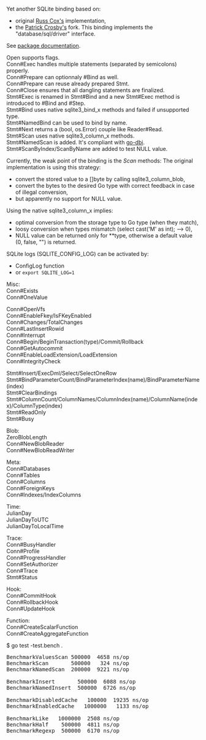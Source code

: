 Yet another SQLite binding based on:
 - original [Russ Cox's](http://code.google.com/p/gosqlite/) implementation,
 - the [Patrick Crosby's](https://github.com/patrickxb/fgosqlite/) fork.
This binding implements the "database/sql/driver" interface.

See [package documentation](http://go.pkgdoc.org/github.com/gwenn/gosqlite).

Open supports flags.  
Conn#Exec handles multiple statements (separated by semicolons) properly.  
Conn#Prepare can optionnaly #Bind as well.  
Conn#Prepare can reuse already prepared Stmt.  
Conn#Close ensures that all dangling statements are finalized.  
Stmt#Exec is renamed in Stmt#Bind and a new Stmt#Exec method is introduced to #Bind and #Step.  
Stmt#Bind uses native sqlite3_bind_x methods and failed if unsupported type.  
Stmt#NamedBind can be used to bind by name.  
Stmt#Next returns a (bool, os.Error) couple like Reader#Read.  
Stmt#Scan uses native sqlite3_column_x methods.  
Stmt#NamedScan is added. It's compliant with [go-dbi](https://github.com/thomaslee/go-dbi/).  
Stmt#ScanByIndex/ScanByName are added to test NULL value.

Currently, the weak point of the binding is the *Scan* methods:
The original implementation is using this strategy:
 - convert the stored value to a []byte by calling sqlite3_column_blob,
 - convert the bytes to the desired Go type with correct feedback in case of illegal conversion,
 - but apparently no support for NULL value.

Using the native sqlite3_column_x implies:
 - optimal conversion from the storage type to Go type (when they match),
 - loosy conversion when types mismatch (select cast('M' as int); --> 0),
 - NULL value can be returned only for **type, otherwise a default value (0, false, "") is returned.

SQLite logs (SQLITE_CONFIG_LOG) can be activated by:
- ConfigLog function
- or `export SQLITE_LOG=1`

Misc:  
Conn#Exists  
Conn#OneValue  

Conn#OpenVfs  
Conn#EnableFkey/IsFKeyEnabled  
Conn#Changes/TotalChanges  
Conn#LastInsertRowid  
Conn#Interrupt  
Conn#Begin/BeginTransaction(type)/Commit/Rollback  
Conn#GetAutocommit  
Conn#EnableLoadExtension/LoadExtension  
Conn#IntegrityCheck  

Stmt#Insert/ExecDml/Select/SelectOneRow  
Stmt#BindParameterCount/BindParameterIndex(name)/BindParameterName(index)  
Stmt#ClearBindings  
Stmt#ColumnCount/ColumnNames/ColumnIndex(name)/ColumnName(index)/ColumnType(index)  
Stmt#ReadOnly  
Stmt#Busy  

Blob:  
ZeroBlobLength  
Conn#NewBlobReader  
Conn#NewBlobReadWriter  

Meta:  
Conn#Databases  
Conn#Tables  
Conn#Columns  
Conn#ForeignKeys  
Conn#Indexes/IndexColumns  

Time:  
JulianDay  
JulianDayToUTC  
JulianDayToLocalTime  

Trace:  
Conn#BusyHandler  
Conn#Profile  
Conn#ProgressHandler  
Conn#SetAuthorizer  
Conn#Trace  
Stmt#Status  

Hook:  
Conn#CommitHook  
Conn#RollbackHook  
Conn#UpdateHook  

Function:  
Conn#CreateScalarFunction  
Conn#CreateAggregateFunction  

$ go test -test.bench .
<pre>
BenchmarkValuesScan 500000  4658 ns/op
BenchmarkScan       500000   324 ns/op
BenchmarkNamedScan  200000  9221 ns/op

BenchmarkInsert       500000  6088 ns/op
BenchmarkNamedInsert  500000  6726 ns/op

BenchmarkDisabledCache   100000  19235 ns/op
BenchmarkEnabledCache   1000000   1133 ns/op

BenchmarkLike   1000000  2508 ns/op
BenchmarkHalf    500000  4811 ns/op
BenchmarkRegexp  500000  6170 ns/op
</pre>